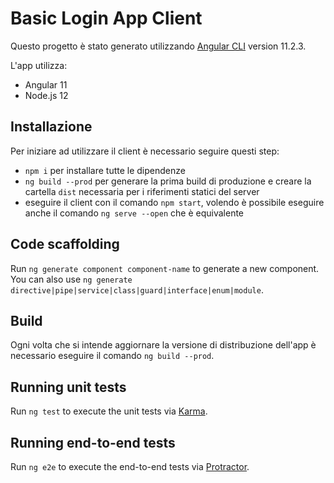 # Basic Login App Client

Questo progetto è stato generato utilizzando [Angular CLI](https://github.com/angular/angular-cli) version 11.2.3.

L'app utilizza:

- Angular 11
- Node.js 12

## Installazione

Per iniziare ad utilizzare il client è necessario seguire questi step:

- `npm i` per installare tutte le dipendenze
- `ng build --prod` per generare la prima build di produzione e creare la cartella `dist` necessaria per i riferimenti statici del server
- eseguire il client con il comando `npm start`, volendo è possibile eseguire anche il comando `ng serve --open` che è equivalente

## Code scaffolding

Run `ng generate component component-name` to generate a new component. You can also use `ng generate directive|pipe|service|class|guard|interface|enum|module`.

## Build

Ogni volta che si intende aggiornare la versione di distribuzione dell'app è necessario eseguire il comando `ng build --prod`.

## Running unit tests

Run `ng test` to execute the unit tests via [Karma](https://karma-runner.github.io).

## Running end-to-end tests

Run `ng e2e` to execute the end-to-end tests via [Protractor](http://www.protractortest.org/).
